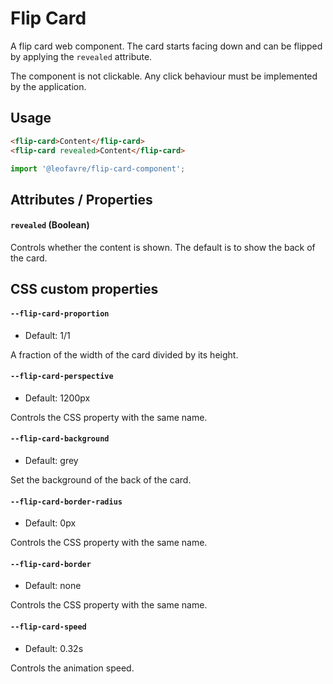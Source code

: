 # Flip Card

A flip card web component. The card starts facing down and can be flipped by applying the `revealed` attribute.

The component is not clickable. Any click behaviour must be implemented by the application.


## Usage

```html
<flip-card>Content</flip-card>
<flip-card revealed>Content</flip-card>
```

```javascript
import '@leofavre/flip-card-component';
```


## Attributes / Properties

#### `revealed` (Boolean)
Controls whether the content is shown. The default is to show the back of the card.


## CSS custom properties

#### `--flip-card-proportion`
- Default: 1/1

A fraction of the width of the card divided by its height.

#### `--flip-card-perspective`
- Default: 1200px

Controls the CSS property with the same name.

#### `--flip-card-background`
- Default: grey

Set the background of the back of the card.

#### `--flip-card-border-radius`
- Default: 0px

Controls the CSS property with the same name.

#### `--flip-card-border`
- Default: none

Controls the CSS property with the same name.

#### `--flip-card-speed`
- Default: 0.32s

Controls the animation speed.
